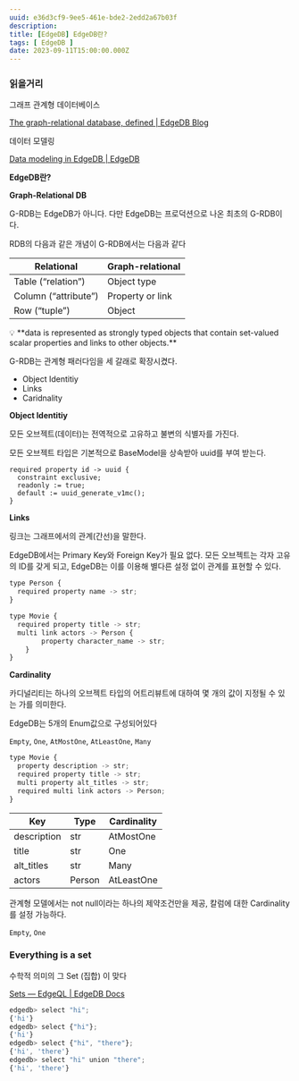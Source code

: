 ```yaml
---
uuid: e36d3cf9-9ee5-461e-bde2-2edd2a67b03f
description: 
title: [EdgeDB] EdgeDB란?
tags: [ EdgeDB ]
date: 2023-09-11T15:00:00.000Z
---
```









### 읽을거리

그래프 관계형 데이터베이스

[The graph-relational database, defined | EdgeDB Blog](https://www.edgedb.com/blog/the-graph-relational-database-defined)

데이터 모델링

[Data modeling in EdgeDB | EdgeDB](https://www.edgedb.com/showcase/data-modeling)

**EdgeDB란?**

**Graph-Relational DB**

G-RDB는 EdgeDB가 아니다. 다만 EdgeDB는 프로덕션으로 나온 최초의 G-RDB이다.

RDB의 다음과 같은 개념이 G-RDB에서는 다음과 같다

| Relational | Graph-relational |
| --- | --- |
| Table (“relation”) | Object type |
| Column (“attribute”) | Property or link |
| Row (“tuple”) | Object |

<aside>
💡 **data is represented as strongly typed objects that contain set-valued scalar properties and links to other objects.**

</aside>

G-RDB는 관계형 패러다임을 세 갈래로 확장시켰다.

- Object Identitiy
- Links
- Caridnality

**Object Identitiy**

모든 오브젝트(데이터)는 전역적으로 고유하고 불변의 식별자를 가진다.

모든 오브젝트 타입은 기본적으로 BaseModel을 상속받아 uuid를 부여 받는다.

```
required property id -> uuid {
  constraint exclusive;
  readonly := true;
  default := uuid_generate_v1mc();
}
```

**Links**

링크는 그래프에서의 관계(간선)을 말한다.

EdgeDB에서는 Primary Key와 Foreign Key가 필요 없다.  모든 오브젝트는 각자 고유의 ID를 갖게 되고, EdgeDB는 이를 이용해 별다른 설정 없이 관계를 표현할 수 있다.

```jsx
type Person {
  required property name -> str;
}

type Movie {
  required property title -> str;
  multi link actors -> Person {
		property character_name -> str;
	}
}
```

**Cardinality**

카디널리티는 하나의 오브젝트 타입의 어트리뷰트에 대하여 몇 개의 값이 지정될 수 있는 가를 의미한다.

EdgeDB는 5개의 Enum값으로 구성되어있다

`Empty`, `One`, `AtMostOne`, `AtLeastOne`, `Many`

```jsx
type Movie {
  property description -> str;
  required property title -> str;
  multi property alt_titles -> str;
  required multi link actors -> Person;
}
```

| Key | Type | Cardinality |
| --- | --- | --- |
| description | str | AtMostOne |
| title | str | One |
| alt_titles | str | Many |
| actors | Person | AtLeastOne |

관계형 모델에서는 not null이라는 하나의 제약조건만을 제공, 칼럼에 대한 Cardinality를 설정 가능하다.

`Empty`, `One`

### **Everything is a set**

수학적 의미의 그 Set (집합) 이 맞다

[Sets — EdgeQL | EdgeDB Docs](https://www.edgedb.com/docs/edgeql/sets#ref-eql-everything-is-a-set)

```jsx
edgedb> select "hi";
{'hi'}
edgedb> select {"hi"};
{'hi'}
edgedb> select {"hi", "there"};
{'hi', 'there'}
edgedb> select "hi" union "there";
{'hi', 'there'}
```